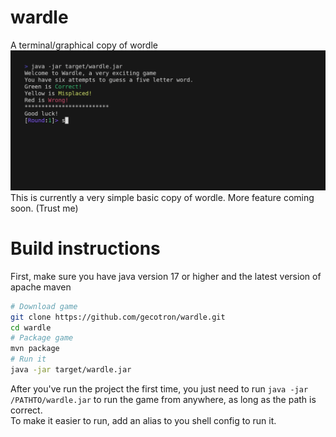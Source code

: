 # wardle
A terminal/graphical copy of wordle
![gameplay-gif](examples/gameplay.gif)
This is currently a very simple basic copy of wordle. More feature coming soon. (Trust me)

# Build instructions
First, make sure you have java version 17 or higher and the latest version of apache maven

```bash
# Download game
git clone https://github.com/gecotron/wardle.git
cd wardle 
# Package game
mvn package
# Run it
java -jar target/wardle.jar
```
After you've run the project the first time, you just need to run `java -jar /PATHTO/wardle.jar` to run the game from anywhere, as long as the path is correct.  
To make it easier to run, add an alias to you shell config to run it. 
